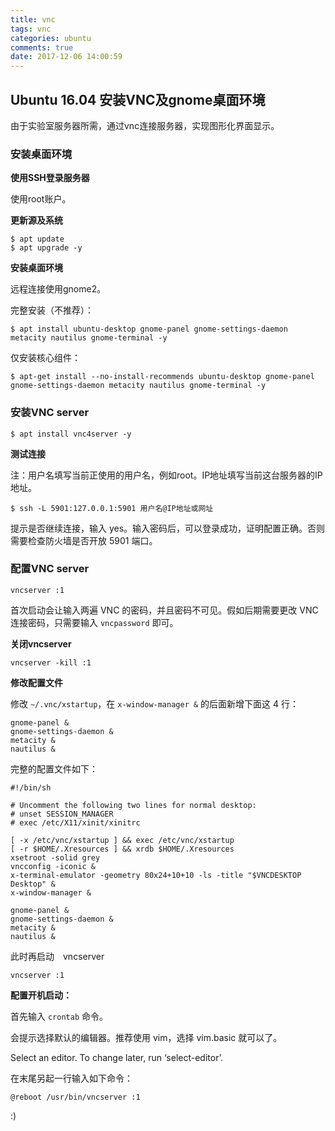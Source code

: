```yaml
---
title: vnc
tags: vnc
categories: ubuntu
comments: true
date: 2017-12-06 14:00:59
---
```



## Ubuntu 16.04 安装VNC及gnome桌面环境

由于实验室服务器所需，通过vnc连接服务器，实现图形化界面显示。

<!--more-->

### 安装桌面环境

**使用SSH登录服务器**

使用root账户。

**更新源及系统**

```
$ apt update
$ apt upgrade -y
```

**安装桌面环境**

远程连接使用gnome2。

完整安装（不推荐）：

```
$ apt install ubuntu-desktop gnome-panel gnome-settings-daemon metacity nautilus gnome-terminal -y
```

仅安装核心组件：

```
$ apt-get install --no-install-recommends ubuntu-desktop gnome-panel gnome-settings-daemon metacity nautilus gnome-terminal -y
```

### 安装VNC server

```
$ apt install vnc4server -y
```

**测试连接**

注：用户名填写当前正使用的用户名，例如root。IP地址填写当前这台服务器的IP地址。

```
$ ssh -L 5901:127.0.0.1:5901 用户名@IP地址或网址
```

提示是否继续连接，输入 yes。输入密码后，可以登录成功，证明配置正确。否则需要检查防火墙是否开放 5901 端口。

### 配置VNC server

```
vncserver :1
```

首次启动会让输入两遍 VNC 的密码，并且密码不可见。假如后期需要更改 VNC 连接密码，只需要输入 `vncpassword` 即可。

**关闭vncserver**

```
vncserver -kill :1
```

**修改配置文件**

修改 `~/.vnc/xstartup`，在 `x-window-manager &` 的后面新增下面这 4 行：

```
gnome-panel &
gnome-settings-daemon &
metacity &
nautilus &
```

完整的配置文件如下：

```
#!/bin/sh

# Uncomment the following two lines for normal desktop:
# unset SESSION_MANAGER
# exec /etc/X11/xinit/xinitrc

[ -x /etc/vnc/xstartup ] && exec /etc/vnc/xstartup
[ -r $HOME/.Xresources ] && xrdb $HOME/.Xresources
xsetroot -solid grey
vncconfig -iconic &
x-terminal-emulator -geometry 80x24+10+10 -ls -title "$VNCDESKTOP Desktop" &
x-window-manager &

gnome-panel &
gnome-settings-daemon &
metacity &
nautilus &
```

此时再启动　vncserver

```
vncserver :1
```

**配置开机启动：**

首先输入 `crontab` 命令。

会提示选择默认的编辑器。推荐使用 vim，选择 vim.basic 就可以了。

Select an editor. To change later, run ‘select-editor’.

在末尾另起一行输入如下命令：

```
@reboot /usr/bin/vncserver :1
```

:)

